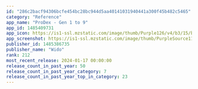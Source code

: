 ```yaml
---
id: "286c2bacf94306bcfe454bc28bc944d5aa40141031940441a300f45b482c5465"
category: "Reference"
app_name: "ProDex - Gen 1 to 9"
app_id: 1485409731
app_icon: https://is1-ssl.mzstatic.com/image/thumb/Purple126/v4/b3/15/b7/b315b72a-2791-b77a-f0fc-0e08a086a764/AppIcon-0-0-1x_U007ephone-0-0-0-85-220.png/1024x1024bb.png
app_screenshot: https://is1-ssl.mzstatic.com/image/thumb/PurpleSource116/v4/a2/10/f2/a210f2ec-6f46-d3fc-d2f1-188ec71af3dd/5051be16-6adc-421a-a7dc-23903cb2f9c6_Screen_-_ENG_-_Long_-_01.png/1242x2688bb.png
publisher_id: 1485386735
publisher_name: "Wido"
rank: 212
most_recent_release: 2024-01-17 00:00:00
release_count_in_past_year: 50
release_count_in_past_year_category: 7
release_count_in_past_year_top_in_category: 23
---
```

